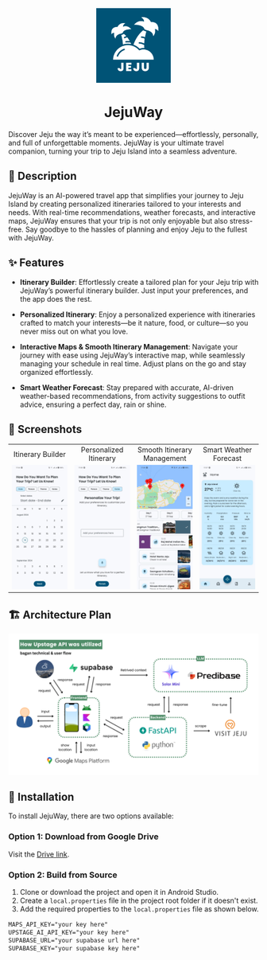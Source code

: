 <div align="center">
  <img src="https://github.com/harissabil/JejuWay/blob/master/android/app/src/main/ic_launcher-playstore.png" width="150" alt="Centered Image">
  <h1>JejuWay</h1>
</div>

Discover Jeju the way it’s meant to be experienced—effortlessly, personally, and full of
unforgettable moments. JejuWay is your ultimate travel companion, turning your trip to Jeju Island
into a seamless adventure.

## 🌟 Description

JejuWay is an AI-powered travel app that simplifies your journey to Jeju Island by creating
personalized itineraries tailored to your interests and needs. With real-time recommendations,
weather forecasts, and interactive maps, JejuWay ensures that your trip is not only enjoyable but
also stress-free. Say goodbye to the hassles of planning and enjoy Jeju to the fullest with JejuWay.

## ✨ Features

- **Itinerary Builder**: Effortlessly create a tailored plan for your Jeju trip with JejuWay’s
  powerful itinerary builder. Just input your preferences, and the app does the rest.

- **Personalized Itinerary**: Enjoy a personalized experience with itineraries crafted to match your
  interests—be it nature, food, or culture—so you never miss out on what you love.

- **Interactive Maps & Smooth Itinerary Management**: Navigate your journey with ease using
  JejuWay’s interactive map, while seamlessly managing your schedule in real time. Adjust plans on
  the go and stay organized effortlessly.

- **Smart Weather Forecast**: Stay prepared with accurate, AI-driven weather-based recommendations,
  from activity suggestions to outfit advice, ensuring a perfect day, rain or shine.

## 📸 Screenshots

<table>
  <tbody>
    <tr>
      <td align="center" width="20%">
        Itinerary Builder
      </td>
      <td align="center" width="20%">
        Personalized Itinerary
      </td>
      <td align="center" width="20%">
        Smooth Itinerary Management
      </td>
      <td align="center" width="20%">
        Smart Weather Forecast
      </td>
    </tr>
    <tr>
      <td align="center">
        <img src="assets/screenshot/itinerary_builder.jpeg?raw=true" width="100%" class="responsive-img"/>
      </td>
      <td align="center">
        <img src="assets/screenshot/personalized_itinerary.jpeg?raw=true" width="100%" class="responsive-img"/>
      </td>
      <td align="center">
        <img src="assets/screenshot/smooth_itinerary_management.jpeg?raw=true" width="100%" class="responsive-img"/>
      </td>
      <td align="center">
        <img src="assets/screenshot/weather_forecast.jpeg?raw=true" width="100%" class="responsive-img"/>
      </td>
    </tr>
  </tbody>
</table>

## 🏗️ Architecture Plan

<div align="center">
  <img src="assets/architecture/architecture-plan.png" alt="Architecture Plan" width="600">
</div>

## 🚀 Installation

To install JejuWay, there are two options available:

### Option 1: Download from Google Drive

Visit the [Drive link](https://drive.google.com/drive/folders/1wZJvTz-sLOASSeqHldlH-6jI9yik8dsY?usp=sharing).

### Option 2: Build from Source

1. Clone or download the project and open it in Android Studio.
2. Create a `local.properties` file in the project root folder if it doesn't exist.
3. Add the required properties to the `local.properties` file as shown below.

```properties
MAPS_API_KEY="your key here"
UPSTAGE_AI_API_KEY="your key here"
SUPABASE_URL="your supabase url here"
SUPABASE_KEY="your supabase key here"
